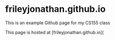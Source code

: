 # frileyjonathan.github.io

This is an example Github page for my CS155 class

This page is hosted at [frileyjonathan.github.io](
